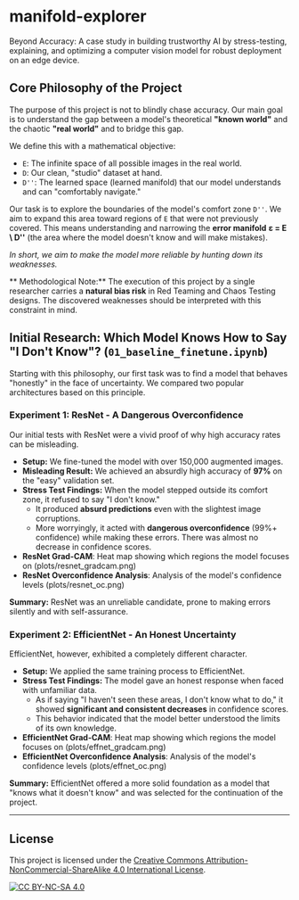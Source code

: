 # manifold-explorer
Beyond Accuracy: A case study in building trustworthy AI by stress-testing, explaining, and optimizing a computer vision model for robust deployment on an edge device.
## Core Philosophy of the Project

The purpose of this project is not to blindly chase accuracy. Our main goal is to understand the gap between a model's theoretical **"known world"** and the chaotic **"real world"** and to bridge this gap.

We define this with a mathematical objective:
* `E`: The infinite space of all possible images in the real world.
* `D`: Our clean, "studio" dataset at hand.
* `D''`: The learned space (learned manifold) that our model understands and can "comfortably navigate."

Our task is to explore the boundaries of the model's comfort zone `D''`. We aim to expand this area toward regions of `E` that were not previously covered. This means understanding and narrowing the **error manifold** **ε = E \ D''** (the area where the model doesn't know and will make mistakes).

*In short, we aim to make the model more reliable by hunting down its weaknesses.*

** Methodological Note:** The execution of this project by a single researcher carries a **natural bias risk** in Red Teaming and Chaos Testing designs. The discovered weaknesses should be interpreted with this constraint in mind.

## Initial Research: Which Model Knows How to Say "I Don't Know"? (`01_baseline_finetune.ipynb`)

Starting with this philosophy, our first task was to find a model that behaves "honestly" in the face of uncertainty. We compared two popular architectures based on this principle.

### Experiment 1: ResNet - A Dangerous Overconfidence

Our initial tests with ResNet were a vivid proof of why high accuracy rates can be misleading.

* **Setup:** We fine-tuned the model with over 150,000 augmented images.
* **Misleading Result:** We achieved an absurdly high accuracy of **97%** on the "easy" validation set.
* **Stress Test Findings:** When the model stepped outside its comfort zone, it refused to say "I don't know."
   * It produced **absurd predictions** even with the slightest image corruptions.
   * More worryingly, it acted with **dangerous overconfidence** (99%+ confidence) while making these errors. There was almost no decrease in confidence scores.
* **ResNet Grad-CAM**: Heat map showing which regions the model focuses on (plots/resnet_gradcam.png)
* **ResNet Overconfidence Analysis**: Analysis of the model's confidence levels (plots/resnet_oc.png)

**Summary:** ResNet was an unreliable candidate, prone to making errors silently and with self-assurance.

### Experiment 2: EfficientNet - An Honest Uncertainty

EfficientNet, however, exhibited a completely different character.

* **Setup:** We applied the same training process to EfficientNet.
* **Stress Test Findings:** The model gave an honest response when faced with unfamiliar data.
   * As if saying "I haven't seen these areas, I don't know what to do," it showed **significant and consistent decreases** in confidence scores.
   * This behavior indicated that the model better understood the limits of its own knowledge.
* **EfficientNet Grad-CAM**: Heat map showing which regions the model focuses on (plots/effnet_gradcam.png)
* **EfficientNet Overconfidence Analysis**: Analysis of the model's confidence levels (plots/effnet_oc.png)

**Summary:** EfficientNet offered a more solid foundation as a model that "knows what it doesn't know" and was selected for the continuation of the project.

---
## License

This project is licensed under the [Creative Commons Attribution-NonCommercial-ShareAlike 4.0 International License](https://creativecommons.org/licenses/by-nc-sa/4.0/).

[![CC BY-NC-SA 4.0](https://licensebuttons.net/l/by-nc-sa/4.0/88x31.png)](https://creativecommons.org/licenses/by-nc-sa/4.0/)
